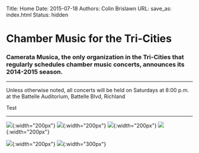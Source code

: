 Title: Home 
Date: 2015-07-18
Authors: Colin Brislawn
URL:
save_as: index.html 
Status: hidden

# Chamber Music for the Tri-Cities
### Camerata Musica, the only organization in the Tri-Cities that regularly schedules chamber music concerts, announces its 2014-2015 season.

---

Unless otherwise noted, all concerts will be held on Saturdays at 8:00 p.m. at the Battelle Auditorium, Battelle Blvd, Richland

Test

---

![ ](/images/Brasil200.png){:width="200px"}
![ ](/images/OnyxMerge200.jpg){:width="200px"}
![ ](/images/BSandF200.jpg){:width="200px"}
![ ](/images/JeffreySavage200.jpg){:width="200px"}

![ ](/images/Auryn200.jpg){:width="200px"}
![ ](/images/SeattleBaroque300.jpg){:width="300px"}
